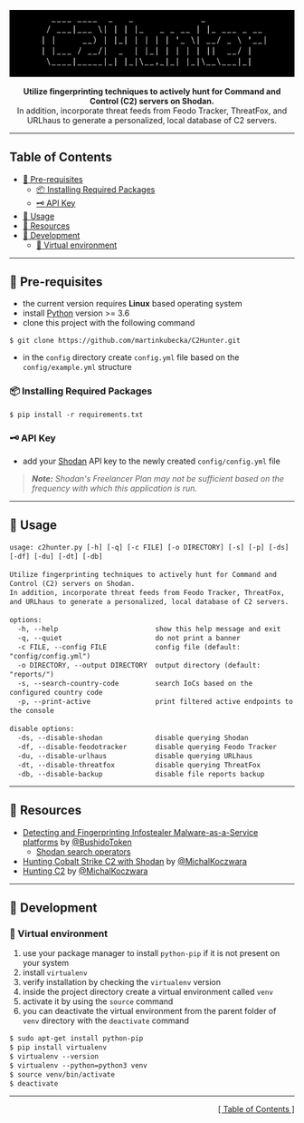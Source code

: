 <p align="center">
<img src="https://github.com/martinkubecka/C2Hunter/blob/main/docs/banner.png" alt="Logo">
<p align="center"><b>Utilize fingerprinting techniques to actively hunt for Command and Control (C2) servers on Shodan.</b><br> In addition, incorporate threat feeds from Feodo Tracker, ThreatFox, and URLhaus to generate a personalized, local database of C2 servers.</p>

---
<h2 id="table-of-contents">Table of Contents</h2>

- [:notebook_with_decorative_cover: Pre-requisites](#notebook_with_decorative_cover-pre-requisites)
    - [:package: Installing Required Packages](#package-installing-required-packages)
    - [:old_key: API Key](#old_key-api-key)
- [:eagle: Usage](#eagle-usage)
- [:open_file_folder: Resources](#open_file_folder-resources)
- [:toolbox: Development](#toolbox-development)
    - [:office: Virtual environment](#office-virtual-environment)

---

## :notebook_with_decorative_cover: Pre-requisites

- the current version requires **Linux** based operating system
- install [Python](https://www.python.org/downloads/) version >= 3.6
- clone this project with the following command

```
$ git clone https://github.com/martinkubecka/C2Hunter.git
```

- in the `config` directory create `config.yml` file based on the `config/example.yml` structure 

### :package: Installing Required Packages

```
$ pip install -r requirements.txt
```

### :old_key: API Key

- add your [Shodan](https://developer.shodan.io/) API key to the newly created `config/config.yml` file

> ***Note:*** *Shodan's Freelancer Plan may not be sufficient based on the frequency with which this application is
run.*

---

## :eagle: Usage

```
usage: c2hunter.py [-h] [-q] [-c FILE] [-o DIRECTORY] [-s] [-p] [-ds] [-df] [-du] [-dt] [-db]

Utilize fingerprinting techniques to actively hunt for Command and Control (C2) servers on Shodan. 
In addition, incorporate threat feeds from Feodo Tracker, ThreatFox, and URLhaus to generate a personalized, local database of C2 servers.

options:
  -h, --help                        show this help message and exit
  -q, --quiet                       do not print a banner
  -c FILE, --config FILE            config file (default: "config/config.yml")
  -o DIRECTORY, --output DIRECTORY  output directory (default: "reports/")
  -s, --search-country-code         search IoCs based on the configured country code
  -p, --print-active                print filtered active endpoints to the console

disable options:
  -ds, --disable-shodan             disable querying Shodan
  -df, --disable-feodotracker       disable querying Feodo Tracker
  -du, --disable-urlhaus            disable querying URLhaus
  -dt, --disable-threatfox          disable querying ThreatFox
  -db, --disable-backup             disable file reports backup
```

---
## :open_file_folder: Resources

- [Detecting and Fingerprinting Infostealer Malware-as-a-Service platforms](https://blog.bushidotoken.net/2022/11/detecting-and-fingerprinting.html) by [@BushidoToken](https://twitter.com/BushidoToken)
  - [Shodan search operators](https://github.com/BushidoUK/OSINT-SearchOperators/blob/main/ShodanAdversaryInfa.md)
- [Hunting Cobalt Strike C2 with Shodan](https://michaelkoczwara.medium.com/cobalt-strike-c2-hunting-with-shodan-c448d501a6e2) by [@MichalKoczwara](https://twitter.com/MichalKoczwara)
- [Hunting C2](https://michaelkoczwara.medium.com/hunting-c2-with-shodan-223ca250d06f) by [@MichalKoczwara](https://twitter.com/MichalKoczwara)

---
## :toolbox: Development

### :office: Virtual environment

1. use your package manager to install `python-pip` if it is not present on your system
2. install `virtualenv`
3. verify installation by checking the `virtualenv` version
4. inside the project directory create a virtual environment called `venv`
5. activate it by using the `source` command
6. you can deactivate the virtual environment from the parent folder of `venv` directory with the `deactivate` command

```
$ sudo apt-get install python-pip
$ pip install virtualenv
$ virtualenv --version
$ virtualenv --python=python3 venv
$ source venv/bin/activate
$ deactivate
```

---

<div align="right">
<a href="#table-of-contents">[ Table of Contents ]</a>
</div>